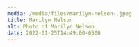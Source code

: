 ```yaml
---
media: /media/files/marilyn-nelson-.jpeg
title: Marilyn Nelson
alt: Photo of Marilyn Nelson
date: 2022-01-25T14:49:00-0500
---
```

